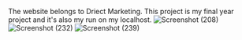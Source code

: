 The website belongs to Driect Marketing. This project is my final year project and it's also my run on my localhost.
![Screenshot (208)](https://github.com/CreativeVikram/Agro/assets/144352619/2c9b5e17-8ce0-4e67-9939-09ed824abe89)
![Screenshot (232)](https://github.com/CreativeVikram/Agro/assets/144352619/aef530e1-c8a4-4628-ac71-ae31667aea07)
![Screenshot (239)](https://github.com/CreativeVikram/Agro/assets/144352619/1056d62a-f24b-4e46-9ea8-b595ec4ca795)
